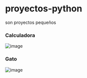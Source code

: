 # proyectos-python
son proyectos pequeños

### Calculadora
![image](https://github.com/GabrielMedink/proyectos-python/assets/93561081/40d69aa1-2530-4264-9ae1-32629040689f)

### Gato
![image](https://github.com/GabrielMedink/proyectos-python/assets/93561081/5bf5ceee-fae2-4fcd-ad59-5faeab100bc6)
